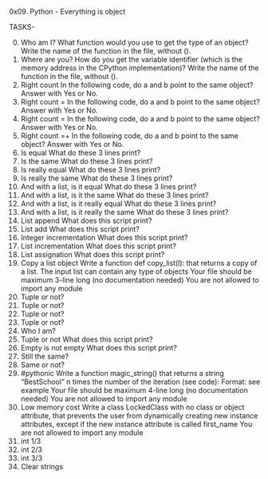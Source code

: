 0x09. Python - Everything is object

TASKS-

0. Who am I?
What function would you use to get the type of an object?
Write the name of the function in the file, without ().
1. Where are you?
How do you get the variable identifier (which is the memory address in the CPython implementation)?
Write the name of the function in the file, without ().
2. Right count
In the following code, do a and b point to the same object? Answer with Yes or No.
3. Right count =
In the following code, do a and b point to the same object? Answer with Yes or No.
4. Right count =
In the following code, do a and b point to the same object? Answer with Yes or No.
5. Right count =+
In the following code, do a and b point to the same object? Answer with Yes or No.
6. Is equal
What do these 3 lines print?
7. Is the same
What do these 3 lines print?
8. Is really equal
What do these 3 lines print?
9. Is really the same
What do these 3 lines print?
10. And with a list, is it equal
What do these 3 lines print?
11. And with a list, is it the same
What do these 3 lines print?
12. And with a list, is it really equal
What do these 3 lines print?
13. And with a list, is it really the same
What do these 3 lines print?
14. List append
What does this script print?
15. List add
What does this script print?
16. Integer incrementation
What does this script print?
17. List incrementation
What does this script print?
18. List assignation
What does this script print?
19. Copy a list object
Write a function def copy_list(l): that returns a copy of a list.
The input list can contain any type of objects
Your file should be maximum 3-line long (no documentation needed)
You are not allowed to import any module
20. Tuple or not?
21. Tuple or not?
22. Tuple or not?
23. Tuple or not?
24. Who I am?
25. Tuple or not
What does this script print?
26. Empty is not empty
What does this script print?
27. Still the same?
28. Same or not?
29. #pythonic
Write a function magic_string() that returns a string “BestSchool” n times the number of the iteration (see code):
Format: see example
Your file should be maximum 4-line long (no documentation needed)
You are not allowed to import any module
30. Low memory cost
Write a class LockedClass with no class or object attribute, that prevents the user from dynamically creating new instance attributes, except if the new instance attribute is called first_name
You are not allowed to import any module
31. int 1/3
32. int 2/3
33. int 3/3
34. Clear strings

